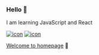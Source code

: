 ### Hello 👋

I am learning JavaScript and React

[![icon](https://skills.thijs.gg/icons?i=js&theme=light)](https://skills.thijs.gg)
[![icon](https://skills.thijs.gg/icons?i=react&theme=light)](https://skills.thijs.gg)

[Welcome to homepage](https://qapush.github.io/) 👀
